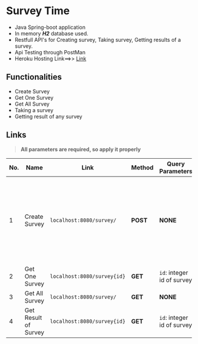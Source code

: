 # Survey Time

- Java Spring-boot application
- In memory *__H2__* database used.
- Restfull API's for Creating survey, Taking survey, Getting results of a survey.
- Api Testing through PostMan
- Heroku Hosting  Link==>> <a href="surveytime.herokuapp.com">Link</a>

## Functionalities

- Create Survey
- Get One Survey
- Get All Survey
- Taking a survey
- Getting result of any survey 

## Links

> **All parameters are required, so apply it properly**

| No. | Name | Link | Method | Query Parameters | Body Parameters|
|-----|-----|-----|-----|-----|-----|
| 1 | Create Survey | `localhost:8080/survey/` | **POST** | **NONE** | <ul><li>`title`: title of survey</li><li>`description`: description of survey</li><li>`questions`: list of questions <ul><li>`question`: description/List of question</li></ul></li></ul> |
| 2 | Get One Survey | `localhost:8080/survey{id}` | **GET** | `id`: integer id of survey | **NONE** |
| 3 | Get All Survey | `localhost:8080/survey/` | **GET** | **NONE** | **NONE** |
| 4 | Get Result of Survey | `localhost:8080/survey{id}` | **GET** | `id`: integer id of survey | **NONE** |
